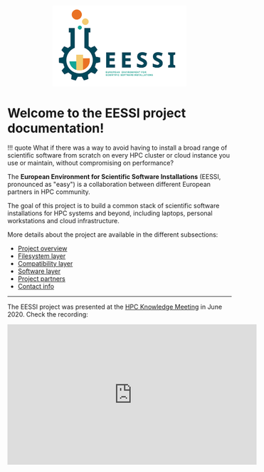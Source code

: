 <p align="center">
  <img width="60%" src="img/logos/EESSI_logo_horizontal.png" alt="EESSI logo">
</p>

# Welcome to the EESSI project documentation!

!!! quote
    What if there was a way to avoid having to install a broad range of scientific software from scratch on every HPC cluster or cloud instance you use or maintain, without compromising on performance?

The **European Environment for Scientific Software Installations** (EESSI, pronounced as "easy") is a collaboration between different European partners in HPC community.

The goal of this project is to build a common stack of scientific software installations for HPC systems and beyond, including laptops,
personal workstations and cloud infrastructure.

More details about the project are available in the different subsections:

* [Project overview](overview.md)
* [Filesystem layer](filesystem_layer.md)
* [Compatibility layer](compatibility_layer.md)
* [Software layer](software_layer.md)
* [Project partners](partners.md)
* [Contact info](contact.md)

---

The EESSI project was presented at the [HPC Knowledge Meeting](https://hpckp.org/) in June 2020. Check the recording:

<div align="center"><iframe width="560" height="315" src="https://www.youtube.com/embed/E0LFvrZIsi8" frameborder="0" allow="accelerometer; autoplay; encrypted-media; gyroscope; picture-in-picture" allowfullscreen></iframe></div>
